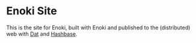 # Enoki Site

This is the site for Enoki, built with Enoki and published to the (distributed) web with [Dat](http://datproject.org) and [Hashbase](https://hashbase.io/jkm/hashbase-site).
